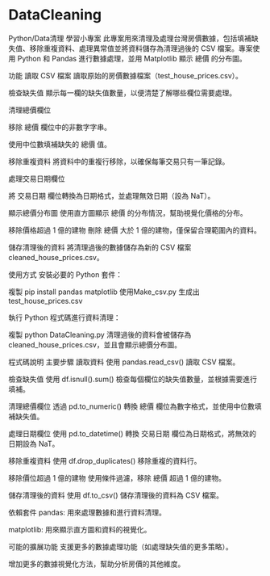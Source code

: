 # DataCleaning
Python/Data清理 學習小專案
此專案用來清理及處理台灣房價數據，包括填補缺失值、移除重複資料、處理異常值並將資料儲存為清理過後的 CSV 檔案。專案使用 Python 和 Pandas 進行數據處理，並用 Matplotlib 顯示 總價 的分布圖。

功能
讀取 CSV 檔案
讀取原始的房價數據檔案（test_house_prices.csv）。

檢查缺失值
顯示每一欄的缺失值數量，以便清楚了解哪些欄位需要處理。

清理總價欄位

移除 總價 欄位中的非數字字串。

使用中位數填補缺失的 總價 值。

移除重複資料
將資料中的重複行移除，以確保每筆交易只有一筆記錄。

處理交易日期欄位

將 交易日期 欄位轉換為日期格式，並處理無效日期（設為 NaT）。

顯示總價分布圖
使用直方圖顯示 總價 的分布情況，幫助視覺化價格的分布。

移除價格超過 1 億的建物
刪除 總價 大於 1 億的建物，僅保留合理範圍內的資料。

儲存清理後的資料
將清理過後的數據儲存為新的 CSV 檔案 cleaned_house_prices.csv。

使用方式
安裝必要的 Python 套件：

複製
pip install pandas matplotlib
使用Make_csv.py 生成出 test_house_prices.csv

執行 Python 程式碼進行資料清理：

複製
python DataCleaning.py
清理過後的資料會被儲存為 cleaned_house_prices.csv，並且會顯示總價分布圖。

程式碼說明
主要步驟
讀取資料
使用 pandas.read_csv() 讀取 CSV 檔案。

檢查缺失值
使用 df.isnull().sum() 檢查每個欄位的缺失值數量，並根據需要進行填補。

清理總價欄位
透過 pd.to_numeric() 轉換 總價 欄位為數字格式，並使用中位數填補缺失值。

處理日期欄位
使用 pd.to_datetime() 轉換 交易日期 欄位為日期格式，將無效的日期設為 NaT。

移除重複資料
使用 df.drop_duplicates() 移除重複的資料行。

移除價位超過 1 億的建物
使用條件過濾，移除 總價 超過 1 億的建物。

儲存清理後的資料
使用 df.to_csv() 儲存清理後的資料為 CSV 檔案。

依賴套件
pandas: 用來處理數據和進行資料清理。

matplotlib: 用來顯示直方圖和資料的視覺化。

可能的擴展功能
支援更多的數據處理功能（如處理缺失值的更多策略）。

增加更多的數據視覺化方法，幫助分析房價的其他維度。
